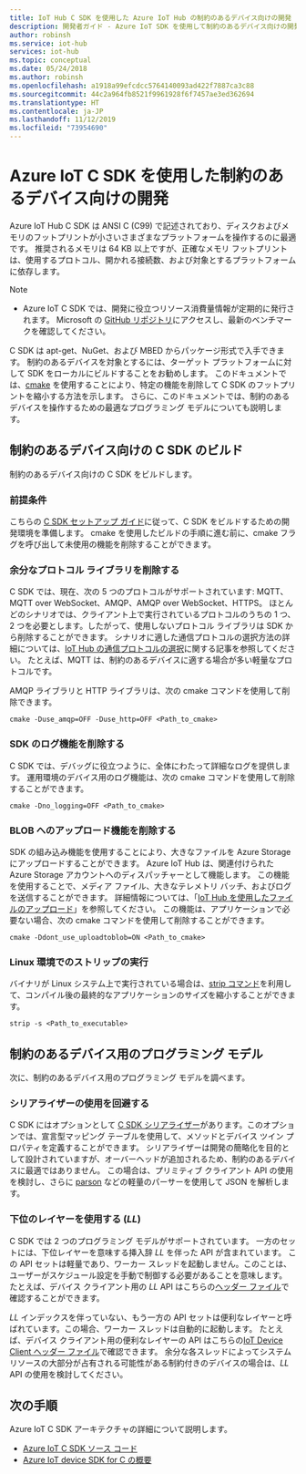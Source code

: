 ```yaml
---
title: IoT Hub C SDK を使用した Azure IoT Hub の制約のあるデバイス向けの開発
description: 開発者ガイド - Azure IoT SDK を使用して制約のあるデバイス向けの開発を行う方法に関するガイダンス。
author: robinsh
ms.service: iot-hub
services: iot-hub
ms.topic: conceptual
ms.date: 05/24/2018
ms.author: robinsh
ms.openlocfilehash: a1918a99efcdcc5764140093ad422f7887ca3c88
ms.sourcegitcommit: 44c2a964fb8521f9961928f6f7457ae3ed362694
ms.translationtype: HT
ms.contentlocale: ja-JP
ms.lasthandoff: 11/12/2019
ms.locfileid: "73954690"
---
```

# <a name="develop-for-constrained-devices-using-azure-iot-c-sdk"></a>Azure IoT C SDK を使用した制約のあるデバイス向けの開発

Azure IoT Hub C SDK は ANSI C (C99) で記述されており、ディスクおよびメモリのフットプリントが小さいさまざまなプラットフォームを操作するのに最適です。 推奨されるメモリは 64 KB 以上ですが、正確なメモリ フットプリントは、使用するプロトコル、開かれる接続数、および対象とするプラットフォームに依存します。
> [!NOTE]
> * Azure IoT C SDK では、開発に役立つリソース消費量情報が定期的に発行されます。  Microsoft の [GitHub リポジトリ](https://github.com/Azure/azure-iot-sdk-c/blob/master/doc/c_sdk_resource_information.md)にアクセスし、最新のベンチマークを確認してください。
>

C SDK は apt-get、NuGet、および MBED からパッケージ形式で入手できます。 制約のあるデバイスを対象とするには、ターゲット プラットフォームに対して SDK をローカルにビルドすることをお勧めします。 このドキュメントでは、[cmake](https://cmake.org/) を使用することにより、特定の機能を削除して C SDK のフットプリントを縮小する方法を示します。 さらに、このドキュメントでは、制約のあるデバイスを操作するための最適なプログラミング モデルについても説明します。

## <a name="building-the-c-sdk-for-constrained-devices"></a>制約のあるデバイス向けの C SDK のビルド

制約のあるデバイス向けの C SDK をビルドします。

### <a name="prerequisites"></a>前提条件

こちらの [C SDK セットアップ ガイド](https://github.com/Azure/azure-iot-sdk-c/blob/master/doc/devbox_setup.md)に従って、C SDK をビルドするための開発環境を準備します。 cmake を使用したビルドの手順に進む前に、cmake フラグを呼び出して未使用の機能を削除することができます。

### <a name="remove-additional-protocol-libraries"></a>余分なプロトコル ライブラリを削除する

C SDK では、現在、次の 5 つのプロトコルがサポートされています: MQTT、MQTT over WebSocket、AMQP、AMQP over WebSocket、HTTPS。 ほとんどのシナリオでは、クライアント上で実行されているプロトコルのうちの 1 つ、2 つを必要とします。したがって、使用しないプロトコル ライブラリは SDK から削除することができます。 シナリオに適した通信プロトコルの選択方法の詳細については、[IoT Hub の通信プロトコルの選択](iot-hub-devguide-protocols.md)に関する記事を参照してください。 たとえば、MQTT は、制約のあるデバイスに適する場合が多い軽量なプロトコルです。

AMQP ライブラリと HTTP ライブラリは、次の cmake コマンドを使用して削除できます。

```
cmake -Duse_amqp=OFF -Duse_http=OFF <Path_to_cmake>
```

### <a name="remove-sdk-logging-capability"></a>SDK のログ機能を削除する

C SDK では、デバッグに役立つように、全体にわたって詳細なログを提供します。 運用環境のデバイス用のログ機能は、次の cmake コマンドを使用して削除することができます。

```
cmake -Dno_logging=OFF <Path_to_cmake>
```

### <a name="remove-upload-to-blob-capability"></a>BLOB へのアップロード機能を削除する

SDK の組み込み機能を使用することにより、大きなファイルを Azure Storage にアップロードすることができます。 Azure IoT Hub は、関連付けられた Azure Storage アカウントへのディスパッチャーとして機能します。 この機能を使用することで、メディア ファイル、大きなテレメトリ バッチ、およびログを送信することができます。 詳細情報については、「[IoT Hub を使用したファイルのアップロード](iot-hub-devguide-file-upload.md)」を参照してください。 この機能は、アプリケーションで必要ない場合、次の cmake コマンドを使用して削除することができます。

```
cmake -Ddont_use_uploadtoblob=ON <Path_to_cmake>
```

### <a name="running-strip-on-linux-environment"></a>Linux 環境でのストリップの実行

バイナリが Linux システム上で実行されている場合は、[strip コマンド](https://en.wikipedia.org/wiki/Strip_(Unix))を利用して、コンパイル後の最終的なアプリケーションのサイズを縮小することができます。

```
strip -s <Path_to_executable>
```

## <a name="programming-models-for-constrained-devices"></a>制約のあるデバイス用のプログラミング モデル

次に、制約のあるデバイス用のプログラミング モデルを調べます。

### <a name="avoid-using-the-serializer"></a>シリアライザーの使用を回避する

C SDK にはオプションとして [C SDK シリアライザー](https://github.com/Azure/azure-iot-sdk-c/tree/master/serializer)があります。このオプションでは、宣言型マッピング テーブルを使用して、メソッドとデバイス ツイン プロパティを定義することができます。 シリアライザーは開発の簡略化を目的として設計されていますが、オーバーヘッドが追加されるため、制約のあるデバイスに最適ではありません。 この場合は、プリミティブ クライアント API の使用を検討し、さらに [parson](https://github.com/kgabis/parson) などの軽量のパーサーを使用して JSON を解析します。

### <a name="use-the-lower-layer-_ll_"></a>下位のレイヤーを使用する (_LL_)

C SDK では 2 つのプログラミング モデルがサポートされています。 一方のセットには、下位レイヤーを意味する挿入辞 _LL_ を伴った API が含まれています。 この API セットは軽量であり、ワーカー スレッドを起動しません。このことは、ユーザーがスケジュール設定を手動で制御する必要があることを意味します。 たとえば、デバイス クライアント用の _LL_ API はこちらの[ヘッダー ファイル](https://github.com/Azure/azure-iot-sdk-c/blob/master/iothub_client/inc/iothub_device_client_ll.h)で確認することができます。 

_LL_ インデックスを伴っていない、もう一方の API セットは便利なレイヤーと呼ばれています。この場合、ワーカー スレッドは自動的に起動します。 たとえば、デバイス クライアント用の便利なレイヤーの API はこちらの[IoT Device Client ヘッダー ファイル](https://github.com/Azure/azure-iot-sdk-c/blob/master/iothub_client/inc/iothub_device_client.h)で確認できます。 余分な各スレッドによってシステム リソースの大部分が占有される可能性がある制約付きのデバイスの場合は、_LL_ API の使用を検討してください。

## <a name="next-steps"></a>次の手順

Azure IoT C SDK アーキテクチャの詳細について説明します。
-   [Azure IoT C SDK ソース コード](https://github.com/Azure/azure-iot-sdk-c/)
-   [Azure IoT device SDK for C の概要](iot-hub-device-sdk-c-intro.md)
